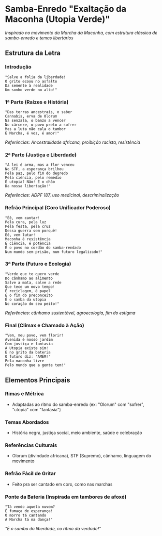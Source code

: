 # Samba-Enredo "Exaltação da Maconha (Utopia Verde)"

*Inspirado no movimento da Marcha da Maconha, com estrutura clássica de samba-enredo e temas libertários*

## Estrutura da Letra

### Introdução
```
"Salve a folia da liberdade!
O grito ecoou no asfalto
Da semente à realidade
Um sonho verde no alto!"
```

### 1ª Parte (Raízes e História)
```
"Das terras ancestrais, o saber
Cannabis, erva de Olorum
Na senzala, o banzo a vencer
No cárcere, o povo preto a sofrer
Mas a luta não cala o tambor
É Marcha, é voz, é amor!"
```
*Referências: Ancestralidade africana, proibição racista, resistência*

### 2ª Parte (Justiça e Liberdade)
```
"A lei é arma, mas a flor venceu
No STF, a esperança brilhou
Pela paz, pelo fim do degredo
Pela ciência, pelo remédio
É utopia? Não! É o chão
Da nossa libertação!"
```
*Referências: ADPF 187, uso medicinal, descriminalização*

### Refrão Principal (Coro Unificador Poderoso)
```
"Êê, vem cantar!
Pela cura, pela luz
Pela festa, pela cruz
Dessa guerra sem porquê!
Êê, vem lutar!
Maconha é resistência
É ciência, é potência
É o povo no cordão do samba-rendado
Num mundo sem prisão, num futuro legalizado!"
```

### 3ª Parte (Futuro e Ecologia)
```
"Verde que te quero verde
Do cânhamo ao alimento
Salve a mata, salve a rede
Que tece um novo tempo!
É reciclagem, é papel
É o fim do preconceito
É o samba da utopia
No coração do seu peito!"
```
*Referências: cânhamo sustentável, agroecologia, fim do estigma*

### Final (Clímax e Chamado à Ação)
```
"Vem, meu povo, vem florir!
Avenida é nosso jardim
Com justiça e fantasia
A Utopia existe sim!
E no grito da bateria
O futuro diz: 'AMÉM!'
Pela maconha livre
Pelo mundo que a gente tem!"
```

## Elementos Principais

### Rimas e Métrica
- Adaptadas ao ritmo do samba-enredo (ex: "Olorum" com "sofrer", "utopia" com "fantasia")

### Temas Abordados
- História negra, justiça social, meio ambiente, saúde e celebração

### Referências Culturais
- Olorum (divindade africana), STF (Supremo), cânhamo, linguagem do movimento

### Refrão Fácil de Gritar
- Feito pra ser cantado em coro, como nas marchas

### Ponte da Bateria (Inspirada em tambores de afoxé)
```
"Tá vendo aquela nuvem?
É fumaça de esperança!
O morro tá cantando
A Marcha tá na dança!"
```

*"É o samba da liberdade, no ritmo da verdade!"* 